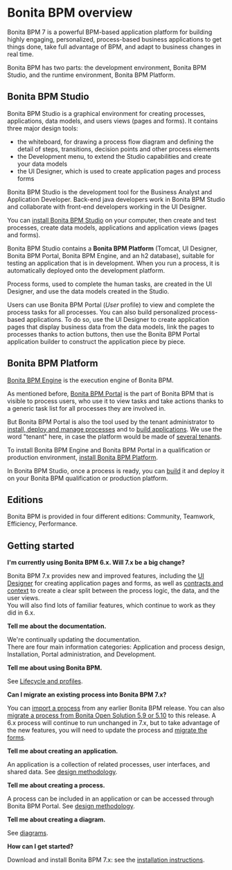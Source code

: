 # Bonita BPM overview

Bonita BPM 7 is a powerful BPM-based application platform for building highly engaging, personalized, process-based business applications to get things done, take full advantage of BPM, and adapt to business changes in real time. 

Bonita BPM has two parts: the development environment, Bonita BPM Studio, and the runtime environment, Bonita BPM Platform.

## Bonita BPM Studio

Bonita BPM Studio is a graphical environment for creating processes, applications, data models, and users views (pages and forms). It contains three major design tools: 

* the whiteboard, for drawing a process flow diagram and defining the detail of steps, transitions, decision points and other process elements
* the Development menu, to extend the Studio capabilities and create your data models
* the UI Designer, which is used to create application pages and process forms

Bonita BPM Studio is the development tool for the Business Analyst and Application Developer. Back-end java developers work in Bonita BPM Studio and collaborate with front-end developers working in the UI Designer.

You can [install Bonita BPM Studio](bonita-bpm-installation-overview.md) on your computer, then create and test processes, create data models, applications and application views (pages and forms). 

Bonita BPM Studio contains a **Bonita BPM Platform** (Tomcat, UI Designer, Bonita BPM Portal, Bonita BPM Engine, and an h2 database), suitable for testing an application that is in development. When you run a process, it is automatically deployed onto the development platform.

Process forms, used to complete the human tasks, are created in the UI Designer, and use the data models created in the Studio.

Users can use Bonita BPM Portal (_User_ profile) to view and complete the process tasks for all processes. You can also build personalized process-based applications. To do so, use the UI Designer to create application pages that display business data from the data models, link the pages to processes thanks to action buttons, then use the Bonita BPM Portal application builder to construct the application piece by piece.

<a id="platform"/>

## Bonita BPM Platform

[Bonita BPM Engine](bonita-bpm-engine-architecture) is the execution engine of Bonita BPM.

As mentioned before, [Bonita BPM Portal](bonita-bpm-portal-interface-overview.md) is the part of Bonita BPM that is visible to process users, who use it to view tasks and take actions thanks to a generic task list for all processes they are involved in.

But Bonita BPM Portal is also the tool used by the tenant administrator to [install, deploy and manage processes](processes.md) and to [build applications](applications.md). We use the word "tenant" here, in case the platform would be made of [several tenants](multi-tenancy-and-tenant-configuration.md).

To install Bonita BPM Engine and Bonita BPM Portal in a qualification or production environment, [install Bonita BPM Platform](bonita-bpm-installation-overview.md#platform).

In Bonita BPM Studio, once a process is ready, you can [build](build-a-process-for-deployment.md) it and deploy it on your Bonita BPM qualification or production platform. 

## Editions

Bonita BPM is provided in four different editions: Community, Teamwork, Efficiency, Performance.

## Getting started

**I'm currently using Bonita BPM 6.x. Will 7.x be a big change?**

Bonita BPM 7.x provides new and improved features, including the [UI Designer](ui-designer-overview.md) for creating application pages and forms, as well as [contracts and context](contracts-and-contexts.md) to create a clear split between the process logic, the data, and the user views.   
You will also find lots of familiar features, which continue to work as they did in 6.x.

**Tell me about the documentation.**

We're continually updating the documentation.   
There are four main information categories: Application and process design, Installation, Portal administration, and Development. 

**Tell me about using Bonita BPM.** 

See [Lifecycle and profiles](lifecycle-and-profiles.md).

**Can I migrate an existing process into Bonita BPM 7.x?**

You can [import a process](import-and-export-a-process.md) from any earlier Bonita BPM release. You can also [migrate a process from Bonita Open Solution 5.9 or 5.10](migrate-a-process-from-bonita-open-solution-5-x.md) to this release. A 6.x process will continue to run unchanged in 7.x, but to take advantage of the new features, you will need to update the process and [migrate the forms](migrate-a-form-from-6-x.md).

**Tell me about creating an application.** 

An application is a collection of related processes, user interfaces, and shared data. See [design methodology](design-methodology.md).

**Tell me about creating a process.** 

A process can be included in an application or can be accessed through Bonita BPM Portal. See [design methodology](design-methodology.md).

**Tell me about creating a diagram.**

See [diagrams](diagram-overview.md).

**How can I get started?** 

Download and install Bonita BPM 7.x: see the [installation instructions](bonita-bpm-installation-overview.md).
